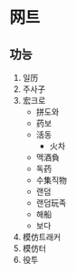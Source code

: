 # 网트
## 功능
1. 일历
2. 주사子
3. 宏크로
    * 拼도와
    * 药보
    * 活동
        * 火차
    * 맥酒負
    * 독药
    * 수集직物
    * 랜덤
    * 랜덤玩족
    * 해船
    * 보다
4. 模仿트래커
5. 模仿터
6. 役투
